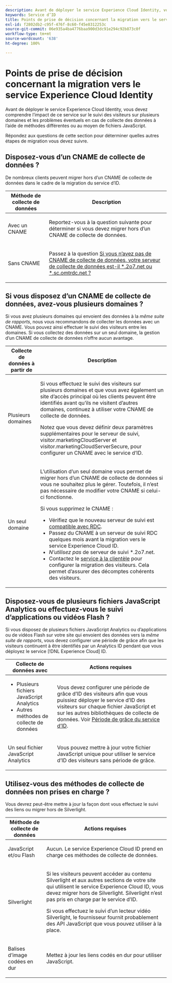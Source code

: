 ```yaml
---
description: Avant de déployer le service Experience Cloud Identity, vous devez comprendre l’impact de ce service sur le suivi des visiteurs sur plusieurs domaines et les problèmes éventuels en cas de collecte des données à l’aide de méthodes différentes ou au moyen de fichiers JavaScript.
keywords: Service d’ID
title: Points de prise de décision concernant la migration vers le service Experience Cloud Identity
exl-id: f2802db2-c95f-476f-8c60-f45e8312253c
source-git-commit: 06e935a4ba4776baa900d3dc91e294c92b873c0f
workflow-type: tm+mt
source-wordcount: '638'
ht-degree: 100%

---
```


# Points de prise de décision concernant la migration vers le service Experience Cloud Identity

Avant de déployer le service Experience Cloud Identity, vous devez comprendre l’impact de ce service sur le suivi des visiteurs sur plusieurs domaines et les problèmes éventuels en cas de collecte des données à l’aide de méthodes différentes ou au moyen de fichiers JavaScript.

Répondez aux questions de cette section pour déterminer quelles autres étapes de migration vous devez suivre.

## Disposez-vous d’un CNAME de collecte de données ?

De nombreux clients peuvent migrer hors d’un CNAME de collecte de données dans le cadre de la migration du service d’ID.

<table id="table_13F7C1E3D64D4F86B0149C9D3B54AADD"> 
 <thead> 
  <tr> 
   <th colname="col1" class="entry"> Méthode de collecte de données </th> 
   <th colname="col2" class="entry"> Description </th> 
  </tr> 
 </thead>
 <tbody> 
  <tr> 
   <td colname="col1"> <p>Avec un CNAME </p> </td> 
   <td colname="col2"> <p>Reportez-vous à la question suivante pour déterminer si vous devez migrer hors d’un CNAME de collecte de données. </p> </td> 
  </tr> 
  <tr> 
   <td colname="col1"> <p>Sans CNAME </p> </td> 
   <td colname="col2"> <p>Passez à la question <a href="../../reference/analytics-reference/migration-decisions.md#section-34dabde7780e4a339f134c0ca7768961" format="dita" scope="local">Si vous n’avez pas de CNAME de collecte de données, votre serveur de collecte de données est-il *.2o7.net ou *.sc.omtrdc.net ?</a> </p> </td> 
  </tr> 
 </tbody> 
</table>

## Si vous disposez d’un CNAME de collecte de données, avez-vous plusieurs domaines ?

Si vous avez plusieurs domaines qui envoient des données à la *même suite de rapports*, nous vous recommandons de collecter les données avec un CNAME. Vous pouvez ainsi effectuer le suivi des visiteurs entre les domaines. Si vous collectez des données sur un seul domaine, la gestion d’un CNAME de collecte de données n’offre aucun avantage.

<table id="table_D132BCA243E54657AEC930559343FDD3"> 
 <thead> 
  <tr> 
   <th colname="col1" class="entry"> Collecte de données à partir de </th> 
   <th colname="col2" class="entry"> Description </th> 
  </tr> 
 </thead>
 <tbody> 
  <tr> 
   <td colname="col1"> <p>Plusieurs domaines </p> </td> 
   <td colname="col2"> <p>Si vous effectuez le suivi des visiteurs sur plusieurs domaines et que vous avez également un site d’accès principal où les clients peuvent être identifiés avant qu’ils ne visitent d’autres domaines, continuez à utiliser votre CNAME de collecte de données. <!--See <a href="../../reference/analytics-reference/cname.md#concept-4df91f8a30ad4ec7a01eb943d579cc9d" format="dita" scope="local"> Data Collection CNAMES and Cross Domain Tracking</a> for a detailed explanation.--> </p> <p>Notez que vous devez définir deux paramètres supplémentaires pour le serveur de suivi, <span class="codeph">visitor.marketingCloudServer</span> et <span class="codeph">visitor.marketingCloudServerSecure</span>, pour configurer un CNAME avec le service d’ID. </p> </td> 
  </tr> 
  <tr> 
   <td colname="col1"> <p>Un seul domaine </p> </td> 
   <td colname="col2"> <p>L’utilisation d’un seul domaine vous permet de migrer hors d’un CNAME de collecte de données si vous ne souhaitez plus le gérer. Toutefois, il n’est pas nécessaire de modifier votre CNAME si celui-ci fonctionne. </p> <p>Si vous supprimez le CNAME : </p> 
    <ul id="ul_12CDECEFC7BB41A18895B507CAA42315"> 
     <li id="li_32E2CD3E58454E20A642BADE507AE86E">Vérifiez que le nouveau serveur de suivi est <a href="https://docs.adobe.com/content/help/fr-FR/analytics/technotes/rdc/regional-data-collection.html" format="https" scope="external">compatible avec RDC</a>. </li> 
     <li id="li_865BB6DAA3594EBBAB688E73C8343762">Passez du CNAME à un serveur de suivi RDC quelques mois avant la migration vers le service <span class="keyword">Experience Cloud</span> ID. </li> 
     <li id="li_284A015177554C848C8648DC5BBAA365"> <i>N’utilisez pas</i> de serveur de suivi <span class="codeph">*.2o7.net</span>. </li> 
     <li id="li_B1ABF03DC46C42059F61542CDE0FE5A1">Contactez le <a href="https://helpx.adobe.com/fr/marketing-cloud/contact-support.html" format="https" scope="external">service à la clientèle</a> pour configurer la migration des visiteurs. Cela permet d’assurer des décomptes cohérents des visiteurs. </li> 
    </ul> </td> 
  </tr> 
 </tbody> 
</table>

## Disposez-vous de plusieurs fichiers JavaScript Analytics ou effectuez-vous le suivi d’applications ou vidéos Flash ?

Si vous disposez de plusieurs fichiers JavaScript Analytics ou d’applications ou de vidéos Flash sur votre site qui envoient des données vers la *même suite de rapports*, vous devez configurer une période de grâce afin que les visiteurs continuent à être identifiés par un Analytics ID pendant que vous déployez le service [!DNL Experience Cloud] ID.

<table id="table_8A4EA063AF4345B69BC98537E2E702BA"> 
 <thead> 
  <tr> 
   <th colname="col1" class="entry"> Collecte de données avec </th> 
   <th colname="col2" class="entry"> Actions requises </th> 
  </tr> 
 </thead>
 <tbody> 
  <tr> 
   <td colname="col1"> 
    <ul id="ul_910DD99E074E49C6907F86426EFA5BF2"> 
     <li id="li_4366CC8EB7A54A959568E3761ABBBF23">Plusieurs fichiers JavaScript Analytics </li> 
     <li id="li_B8A8132019EA48088E4F37E36F153D76">Autres méthodes de collecte de données </li> 
    </ul> </td> 
   <td colname="col2"> <p>Vous devez configurer une période de grâce d’ID des visiteurs afin que vous puissiez déployer le service d’ID des visiteurs sur chaque fichier JavaScript et sur les autres bibliothèques de collecte de données. Voir  <a href="../../reference/analytics-reference/grace-period.md" format="dita" scope="local"> Période de grâce du service d’ID</a>. </p> </td> 
  </tr> 
  <tr> 
   <td colname="col1"> <p>Un seul fichier JavaScript Analytics </p> </td> 
   <td colname="col2"> <p>Vous pouvez mettre à jour votre fichier JavaScript unique pour utiliser le service d’ID des visiteurs sans période de grâce. </p> </td> 
  </tr> 
 </tbody> 
</table>

## Utilisez-vous des méthodes de collecte de données non prises en charge ?

Vous devrez peut-être mettre à jour la façon dont vous effectuez le suivi des liens ou migrer hors de Silverlight.

<table id="table_A72AEB92F48345DD83F136B9989F4EF9"> 
 <thead> 
  <tr> 
   <th colname="col1" class="entry"> Méthode de collecte de données </th> 
   <th colname="col2" class="entry"> Actions requises </th> 
  </tr> 
 </thead>
 <tbody> 
  <tr> 
   <td colname="col1"> <p>JavaScript et/ou Flash </p> </td> 
   <td colname="col2"> <p>Aucun. Le service <span class="keyword">Experience Cloud</span> ID prend en charge ces méthodes de collecte de données. </p> </td> 
  </tr> 
  <tr> 
   <td colname="col1"> <p>Silverlight </p> </td> 
   <td colname="col2"> <p>Si les visiteurs peuvent accéder au contenu Silverlight et aux autres sections de votre site qui utilisent le service <span class="keyword">Experience Cloud</span> ID, vous devez migrer hors de Silverlight. Silverlight n’est pas pris en charge par le service d’ID. </p> <p> Si vous effectuez le suivi d’un lecteur vidéo Silverlight, le fournisseur fournit probablement des API JavaScript que vous pouvez utiliser à la place. </p> </td> 
  </tr> 
  <tr> 
   <td colname="col1"> <p>Balises d’image codées en dur </p> </td> 
   <td colname="col2"> <p>Mettez à jour les liens codés en dur pour utiliser JavaScript. </p> </td> 
  </tr> 
 </tbody> 
</table>
